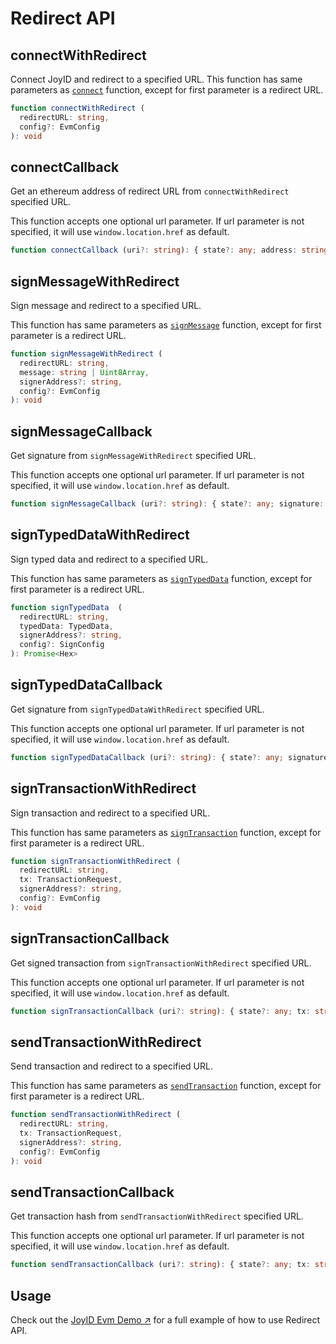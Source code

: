 # Redirect API

## connectWithRedirect

Connect JoyID and redirect to a specified URL. This function has same parameters as [`connect`](/apis/evm/connect) function, except for first parameter is a redirect URL.

```ts
function connectWithRedirect (
  redirectURL: string,
  config?: EvmConfig
): void
```

## connectCallback

Get an ethereum address of redirect URL from `connectWithRedirect` specified URL.

This function accepts one optional url parameter. If url parameter is not specified, it will use `window.location.href` as default.

```ts
function connectCallback (uri?: string): { state?: any; address: string }
```

## signMessageWithRedirect

Sign message and redirect to a specified URL.

This function has same parameters as [`signMessage`](/apis/evm/sign-message) function, except for first parameter is a redirect URL.

```ts
function signMessageWithRedirect (
  redirectURL: string,
  message: string | Uint8Array,
  signerAddress?: string,
  config?: EvmConfig
): void
```

## signMessageCallback

Get signature from `signMessageWithRedirect` specified URL.

This function accepts one optional url parameter. If url parameter is not specified, it will use `window.location.href` as default.

```ts
function signMessageCallback (uri?: string): { state?: any; signature: string }
```

## signTypedDataWithRedirect

Sign typed data and redirect to a specified URL.

This function has same parameters as [`signTypedData`](/apis/evm/sign-typed-data) function, except for first parameter is a redirect URL.

```ts
function signTypedData  (
  redirectURL: string,
  typedData: TypedData,
  signerAddress?: string,
  config?: SignConfig
): Promise<Hex>
```

## signTypedDataCallback

Get signature from `signTypedDataWithRedirect` specified URL.

This function accepts one optional url parameter. If url parameter is not specified, it will use `window.location.href` as default.

```ts
function signTypedDataCallback (uri?: string): { state?: any; signature: string }
```

## signTransactionWithRedirect

Sign transaction and redirect to a specified URL.

This function has same parameters as [`signTransaction`](/apis/evm/sign-tx) function, except for first parameter is a redirect URL.

```ts
function signTransactionWithRedirect (
  redirectURL: string,
  tx: TransactionRequest,
  signerAddress?: string,
  config?: EvmConfig
): void
```

## signTransactionCallback

Get signed transaction from `signTransactionWithRedirect` specified URL.

This function accepts one optional url parameter. If url parameter is not specified, it will use `window.location.href` as default.

```ts
function signTransactionCallback (uri?: string): { state?: any; tx: string }
```

## sendTransactionWithRedirect

Send transaction and redirect to a specified URL.

This function has same parameters as [`sendTransaction`](/apis/evm/send-tx) function, except for first parameter is a redirect URL.

```ts
function sendTransactionWithRedirect (
  redirectURL: string,
  tx: TransactionRequest,
  signerAddress?: string,
  config?: EvmConfig
): void
```

## sendTransactionCallback

Get transaction hash from `sendTransactionWithRedirect` specified URL.

This function accepts one optional url parameter. If url parameter is not specified, it will use `window.location.href` as default.

```ts
function sendTransactionCallback (uri?: string): { state?: any; tx: string }
```

## Usage

Check out the [JoyID Evm Demo ↗](https://github.com/nervina-labs/joyid-evm-demo/) for a full example of how to use Redirect API.
